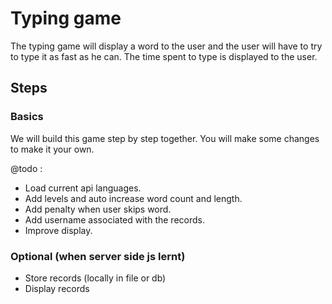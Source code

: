 # Typing game

The typing game will display a word to the user and the user will have to try to type it as fast as he can.
The time spent to type is displayed to the user.

## Steps

### Basics


We will build this game step by step together.
You will make some changes to make it your own.

@todo :

- Load current api languages.
- Add levels and auto increase word count and length.
- Add penalty when user skips word.
- Add username associated with the records.
- Improve display.

### Optional (when server side js lernt)

- Store records (locally in file or db)
- Display records